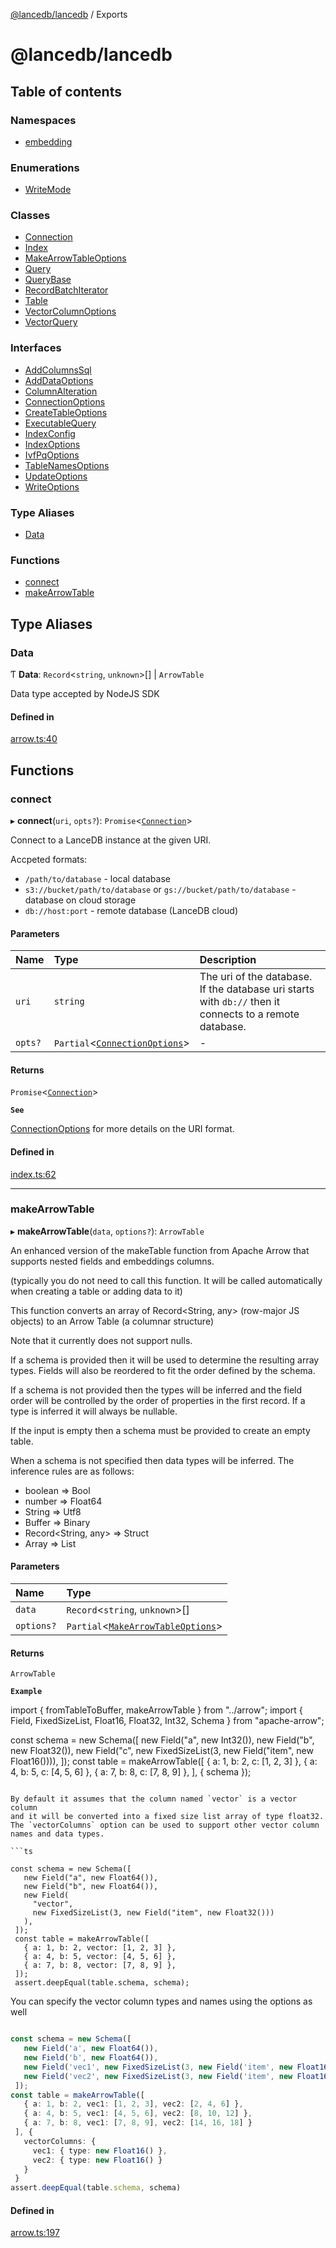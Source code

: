 [@lancedb/lancedb](README.md) / Exports

# @lancedb/lancedb

## Table of contents

### Namespaces

- [embedding](modules/embedding.md)

### Enumerations

- [WriteMode](enums/WriteMode.md)

### Classes

- [Connection](classes/Connection.md)
- [Index](classes/Index.md)
- [MakeArrowTableOptions](classes/MakeArrowTableOptions.md)
- [Query](classes/Query.md)
- [QueryBase](classes/QueryBase.md)
- [RecordBatchIterator](classes/RecordBatchIterator.md)
- [Table](classes/Table.md)
- [VectorColumnOptions](classes/VectorColumnOptions.md)
- [VectorQuery](classes/VectorQuery.md)

### Interfaces

- [AddColumnsSql](interfaces/AddColumnsSql.md)
- [AddDataOptions](interfaces/AddDataOptions.md)
- [ColumnAlteration](interfaces/ColumnAlteration.md)
- [ConnectionOptions](interfaces/ConnectionOptions.md)
- [CreateTableOptions](interfaces/CreateTableOptions.md)
- [ExecutableQuery](interfaces/ExecutableQuery.md)
- [IndexConfig](interfaces/IndexConfig.md)
- [IndexOptions](interfaces/IndexOptions.md)
- [IvfPqOptions](interfaces/IvfPqOptions.md)
- [TableNamesOptions](interfaces/TableNamesOptions.md)
- [UpdateOptions](interfaces/UpdateOptions.md)
- [WriteOptions](interfaces/WriteOptions.md)

### Type Aliases

- [Data](modules.md#data)

### Functions

- [connect](modules.md#connect)
- [makeArrowTable](modules.md#makearrowtable)

## Type Aliases

### Data

Ƭ **Data**: `Record`\<`string`, `unknown`\>[] \| `ArrowTable`

Data type accepted by NodeJS SDK

#### Defined in

[arrow.ts:40](https://github.com/lancedb/lancedb/blob/3499aee/nodejs/lancedb/arrow.ts#L40)

## Functions

### connect

▸ **connect**(`uri`, `opts?`): `Promise`\<[`Connection`](classes/Connection.md)\>

Connect to a LanceDB instance at the given URI.

Accpeted formats:

- `/path/to/database` - local database
- `s3://bucket/path/to/database` or `gs://bucket/path/to/database` - database on cloud storage
- `db://host:port` - remote database (LanceDB cloud)

#### Parameters

| Name | Type | Description |
| :------ | :------ | :------ |
| `uri` | `string` | The uri of the database. If the database uri starts with `db://` then it connects to a remote database. |
| `opts?` | `Partial`\<[`ConnectionOptions`](interfaces/ConnectionOptions.md)\> | - |

#### Returns

`Promise`\<[`Connection`](classes/Connection.md)\>

**`See`**

[ConnectionOptions](interfaces/ConnectionOptions.md) for more details on the URI format.

#### Defined in

[index.ts:62](https://github.com/lancedb/lancedb/blob/3499aee/nodejs/lancedb/index.ts#L62)

___

### makeArrowTable

▸ **makeArrowTable**(`data`, `options?`): `ArrowTable`

An enhanced version of the makeTable function from Apache Arrow
that supports nested fields and embeddings columns.

(typically you do not need to call this function.  It will be called automatically
when creating a table or adding data to it)

This function converts an array of Record<String, any> (row-major JS objects)
to an Arrow Table (a columnar structure)

Note that it currently does not support nulls.

If a schema is provided then it will be used to determine the resulting array
types.  Fields will also be reordered to fit the order defined by the schema.

If a schema is not provided then the types will be inferred and the field order
will be controlled by the order of properties in the first record.  If a type
is inferred it will always be nullable.

If the input is empty then a schema must be provided to create an empty table.

When a schema is not specified then data types will be inferred.  The inference
rules are as follows:

 - boolean => Bool
 - number => Float64
 - String => Utf8
 - Buffer => Binary
 - Record<String, any> => Struct
 - Array<any> => List

#### Parameters

| Name | Type |
| :------ | :------ |
| `data` | `Record`\<`string`, `unknown`\>[] |
| `options?` | `Partial`\<[`MakeArrowTableOptions`](classes/MakeArrowTableOptions.md)\> |

#### Returns

`ArrowTable`

**`Example`**

import { fromTableToBuffer, makeArrowTable } from "../arrow";
import { Field, FixedSizeList, Float16, Float32, Int32, Schema } from "apache-arrow";

const schema = new Schema([
  new Field("a", new Int32()),
  new Field("b", new Float32()),
  new Field("c", new FixedSizeList(3, new Field("item", new Float16()))),
 ]);
 const table = makeArrowTable([
   { a: 1, b: 2, c: [1, 2, 3] },
   { a: 4, b: 5, c: [4, 5, 6] },
   { a: 7, b: 8, c: [7, 8, 9] },
 ], { schema });
```

By default it assumes that the column named `vector` is a vector column
and it will be converted into a fixed size list array of type float32.
The `vectorColumns` option can be used to support other vector column
names and data types.

```ts

const schema = new Schema([
   new Field("a", new Float64()),
   new Field("b", new Float64()),
   new Field(
     "vector",
     new FixedSizeList(3, new Field("item", new Float32()))
   ),
 ]);
 const table = makeArrowTable([
   { a: 1, b: 2, vector: [1, 2, 3] },
   { a: 4, b: 5, vector: [4, 5, 6] },
   { a: 7, b: 8, vector: [7, 8, 9] },
 ]);
 assert.deepEqual(table.schema, schema);
```

You can specify the vector column types and names using the options as well

```typescript

const schema = new Schema([
   new Field('a', new Float64()),
   new Field('b', new Float64()),
   new Field('vec1', new FixedSizeList(3, new Field('item', new Float16()))),
   new Field('vec2', new FixedSizeList(3, new Field('item', new Float16())))
 ]);
const table = makeArrowTable([
   { a: 1, b: 2, vec1: [1, 2, 3], vec2: [2, 4, 6] },
   { a: 4, b: 5, vec1: [4, 5, 6], vec2: [8, 10, 12] },
   { a: 7, b: 8, vec1: [7, 8, 9], vec2: [14, 16, 18] }
 ], {
   vectorColumns: {
     vec1: { type: new Float16() },
     vec2: { type: new Float16() }
   }
 }
assert.deepEqual(table.schema, schema)
```

#### Defined in

[arrow.ts:197](https://github.com/lancedb/lancedb/blob/3499aee/nodejs/lancedb/arrow.ts#L197)

